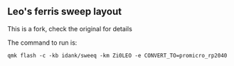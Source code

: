 ## Leo's ferris sweep layout

This is a fork, check the original for details

The command to run is:
```
qmk flash -c -kb idank/sweeq -km Zi0LEO -e CONVERT_TO=promicro_rp2040
```
